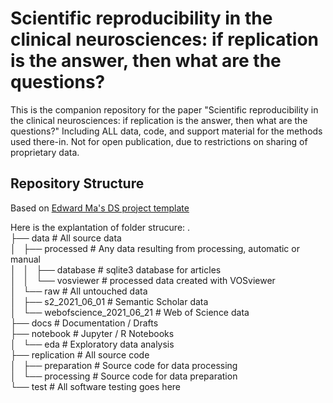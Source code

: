 # Scientific reproducibility in the clinical neurosciences: if replication is the answer, then what are the questions?

This is the companion repository for the paper "Scientific reproducibility in the clinical neurosciences: if replication is the answer, then what are the questions?"  Including ALL data, code, and support material for the methods used there-in.  Not for open publication, due to restrictions on sharing of proprietary data.

## Repository Structure

Based on [Edward Ma's DS project template](https://github.com/makcedward/ds_project_template)

Here is the explantation of folder strucure:
  .  
  ├── data                              # All source data  
  │   ├── processed                     # Any data resulting from processing, automatic or manual  
  │   │   ├── database                  # sqlite3 database for articles  
  │   │   └── vosviewer                 # processed data created with VOSviewer  
  │   └── raw                           # All untouched data  
  │       ├── s2_2021_06_01             # Semantic Scholar data  
  │       └── webofscience_2021_06_21   # Web of Science data  
  ├── docs                              # Documentation / Drafts  
  ├── notebook                          # Jupyter / R Notebooks  
  │   └── eda                           # Exploratory data analysis  
  ├── replication                       # All source code  
  │   ├── preparation                   # Source code for data processing  
  │   └── processing                    # Source code for data preparation  
  └── test                              # All software testing goes here  

